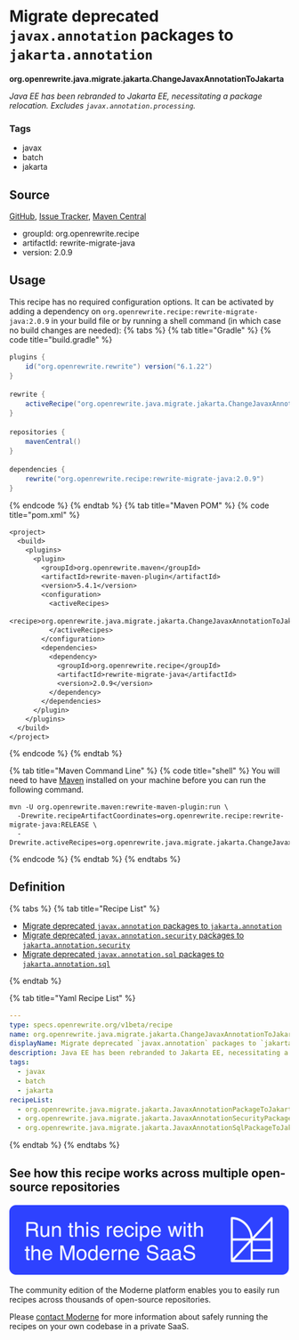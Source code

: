 # Migrate deprecated `javax.annotation` packages to `jakarta.annotation`

**org.openrewrite.java.migrate.jakarta.ChangeJavaxAnnotationToJakarta**

_Java EE has been rebranded to Jakarta EE, necessitating a package relocation. Excludes `javax.annotation.processing`._

### Tags

* javax
* batch
* jakarta

## Source

[GitHub](https://github.com/openrewrite/rewrite-migrate-java/blob/main/src/main/resources/META-INF/rewrite/jakarta-ee-9.yml), [Issue Tracker](https://github.com/openrewrite/rewrite-migrate-java/issues), [Maven Central](https://central.sonatype.com/artifact/org.openrewrite.recipe/rewrite-migrate-java/2.0.9/jar)

* groupId: org.openrewrite.recipe
* artifactId: rewrite-migrate-java
* version: 2.0.9


## Usage

This recipe has no required configuration options. It can be activated by adding a dependency on `org.openrewrite.recipe:rewrite-migrate-java:2.0.9` in your build file or by running a shell command (in which case no build changes are needed): 
{% tabs %}
{% tab title="Gradle" %}
{% code title="build.gradle" %}
```groovy
plugins {
    id("org.openrewrite.rewrite") version("6.1.22")
}

rewrite {
    activeRecipe("org.openrewrite.java.migrate.jakarta.ChangeJavaxAnnotationToJakarta")
}

repositories {
    mavenCentral()
}

dependencies {
    rewrite("org.openrewrite.recipe:rewrite-migrate-java:2.0.9")
}
```
{% endcode %}
{% endtab %}
{% tab title="Maven POM" %}
{% code title="pom.xml" %}
```markup
<project>
  <build>
    <plugins>
      <plugin>
        <groupId>org.openrewrite.maven</groupId>
        <artifactId>rewrite-maven-plugin</artifactId>
        <version>5.4.1</version>
        <configuration>
          <activeRecipes>
            <recipe>org.openrewrite.java.migrate.jakarta.ChangeJavaxAnnotationToJakarta</recipe>
          </activeRecipes>
        </configuration>
        <dependencies>
          <dependency>
            <groupId>org.openrewrite.recipe</groupId>
            <artifactId>rewrite-migrate-java</artifactId>
            <version>2.0.9</version>
          </dependency>
        </dependencies>
      </plugin>
    </plugins>
  </build>
</project>
```
{% endcode %}
{% endtab %}

{% tab title="Maven Command Line" %}
{% code title="shell" %}
You will need to have [Maven](https://maven.apache.org/download.cgi) installed on your machine before you can run the following command.

```shell
mvn -U org.openrewrite.maven:rewrite-maven-plugin:run \
  -Drewrite.recipeArtifactCoordinates=org.openrewrite.recipe:rewrite-migrate-java:RELEASE \
  -Drewrite.activeRecipes=org.openrewrite.java.migrate.jakarta.ChangeJavaxAnnotationToJakarta
```
{% endcode %}
{% endtab %}
{% endtabs %}

## Definition

{% tabs %}
{% tab title="Recipe List" %}
* [Migrate deprecated `javax.annotation` packages to `jakarta.annotation`](../../../java/migrate/jakarta/javaxannotationpackagetojakarta.md)
* [Migrate deprecated `javax.annotation.security` packages to `jakarta.annotation.security`](../../../java/migrate/jakarta/javaxannotationsecuritypackagetojakarta.md)
* [Migrate deprecated `javax.annotation.sql` packages to `jakarta.annotation.sql`](../../../java/migrate/jakarta/javaxannotationsqlpackagetojakarta.md)

{% endtab %}

{% tab title="Yaml Recipe List" %}
```yaml
---
type: specs.openrewrite.org/v1beta/recipe
name: org.openrewrite.java.migrate.jakarta.ChangeJavaxAnnotationToJakarta
displayName: Migrate deprecated `javax.annotation` packages to `jakarta.annotation`
description: Java EE has been rebranded to Jakarta EE, necessitating a package relocation. Excludes `javax.annotation.processing`.
tags:
  - javax
  - batch
  - jakarta
recipeList:
  - org.openrewrite.java.migrate.jakarta.JavaxAnnotationPackageToJakarta
  - org.openrewrite.java.migrate.jakarta.JavaxAnnotationSecurityPackageToJakarta
  - org.openrewrite.java.migrate.jakarta.JavaxAnnotationSqlPackageToJakarta

```
{% endtab %}
{% endtabs %}

## See how this recipe works across multiple open-source repositories

[![Moderne Link Image](/.gitbook/assets/ModerneRecipeButton.png)](https://app.moderne.io/recipes/org.openrewrite.java.migrate.jakarta.ChangeJavaxAnnotationToJakarta)

The community edition of the Moderne platform enables you to easily run recipes across thousands of open-source repositories.

Please [contact Moderne](https://moderne.io/product) for more information about safely running the recipes on your own codebase in a private SaaS.
